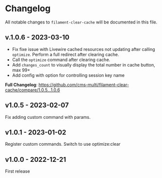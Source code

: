 # Changelog

All notable changes to `filament-clear-cache` will be documented in this file.

## v.1.0.6 - 2023-03-10

- Fix fixe issue with Livewire cached resources not updating after calling `optimize`. Perform a full redirect after clearing cache.
- Call the `optimize` command after clearing cache.
- Add `changes_count` to visually display the total number in cache button, max 99+
- Add config with option for controlling session key name

**Full Changelog**: https://github.com/cms-multi/filament-clear-cache/compare/1.0.5...1.0.6

## v1.0.5 - 2023-02-07

Fix adding custom command with params.

## v1.0.1 - 2023-01-02

Register custom commands.
Switch to use optimize:clear

## v1.0.0 - 2022-12-21

First release
